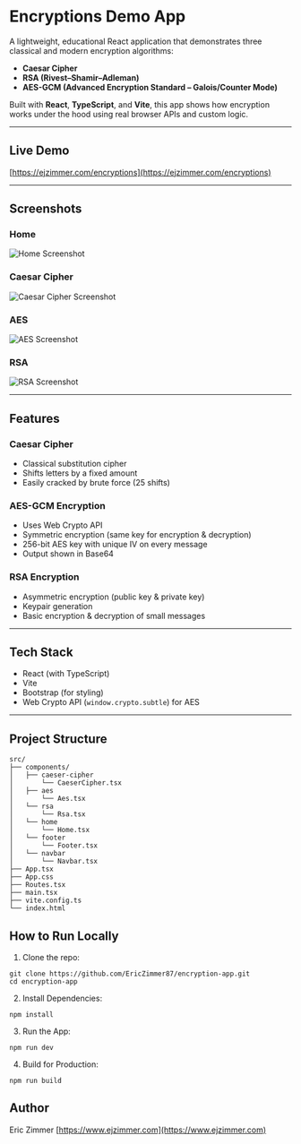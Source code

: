 # Encryptions Demo App

A lightweight, educational React application that demonstrates three classical and modern encryption algorithms:

- **Caesar Cipher**
- **RSA (Rivest–Shamir–Adleman)**
- **AES-GCM (Advanced Encryption Standard – Galois/Counter Mode)**

Built with **React**, **TypeScript**, and **Vite**, this app shows how encryption works under the hood using real browser APIs and custom logic.

---

## Live Demo

[https://ejzimmer.com/encryptions](https://ejzimmer.com/encryptions)

---

## Screenshots

### Home

![Home Screenshot](screenshots/home.png)

### Caesar Cipher

![Caesar Cipher Screenshot](screenshots/caesar-cipher.png)

### AES

![AES Screenshot](screenshots/aes.png)

### RSA

![RSA Screenshot](screenshots/rsa.png)

---

## Features

### Caesar Cipher

- Classical substitution cipher
- Shifts letters by a fixed amount
- Easily cracked by brute force (25 shifts)

### AES-GCM Encryption

- Uses Web Crypto API
- Symmetric encryption (same key for encryption & decryption)
- 256-bit AES key with unique IV on every message
- Output shown in Base64

### RSA Encryption

- Asymmetric encryption (public key & private key)
- Keypair generation
- Basic encryption & decryption of small messages

---

## Tech Stack

- React (with TypeScript)
- Vite
- Bootstrap (for styling)
- Web Crypto API (`window.crypto.subtle`) for AES

---

## Project Structure

```text
src/
├── components/
│   ├── caeser-cipher
│       └── CaeserCipher.tsx
│   ├── aes
│       └── Aes.tsx
│   └── rsa
│       └── Rsa.tsx
│   └── home
│       └── Home.tsx
│   └── footer
│       └── Footer.tsx
│   └── navbar
│       └── Navbar.tsx
├── App.tsx
├── App.css
├── Routes.tsx
├── main.tsx
├── vite.config.ts
└── index.html
```

## How to Run Locally

1. Clone the repo:

```text
git clone https://github.com/EricZimmer87/encryption-app.git
cd encryption-app
```

2. Install Dependencies:

```text
npm install
```

3. Run the App:

```text
npm run dev
```

4. Build for Production:

```text
npm run build
```

## Author

Eric Zimmer [https://www.ejzimmer.com](https://www.ejzimmer.com)

